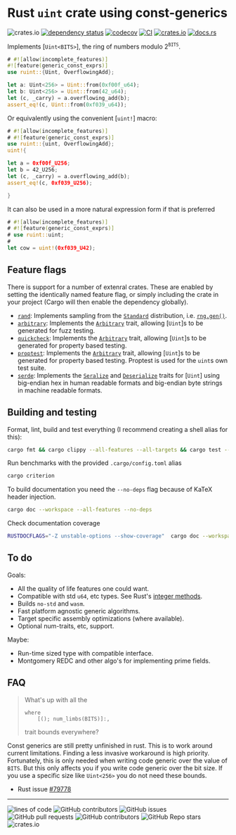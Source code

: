 # Rust `uint` crate using const-generics

![crates.io](https://img.shields.io/crates/l/ruint)
[![dependency status](https://deps.rs/repo/github/recmo/uint/status.svg)](https://deps.rs/repo/github/recmo/uint)
[![codecov](https://codecov.io/gh/recmo/uint/branch/main/graph/badge.svg?token=WBPZ9U4TTO)](https://codecov.io/gh/recmo/uint)
[![CI](https://github.com/recmo/uint/actions/workflows/ci.yml/badge.svg)](https://github.com/recmo/uint/actions/workflows/ci.yml)
[![crates.io](https://img.shields.io/crates/v/ruint)](https://crates.io/crates/ruint)
[![docs.rs](https://img.shields.io/docsrs/ruint)](https://docs.rs/ruint)

Implements [`Uint<BITS>`], the ring of numbers modulo $2^{\mathtt{BITS}}$.

```rust
# #![allow(incomplete_features)]
#![feature(generic_const_exprs)]
use ruint::{Uint, OverflowingAdd};

let a: Uint<256> = Uint::from(0xf00f_u64);
let b: Uint<256> = Uint::from(42_u64);
let (c, _carry) = a.overflowing_add(b);
assert_eq!(c, Uint::from(0xf039_u64));
```

Or equivalently using the convenient [`uint!`] macro:

```rust
# #![allow(incomplete_features)]
# #![feature(generic_const_exprs)]
use ruint::{uint, OverflowingAdd};
uint!{

let a = 0xf00f_U256;
let b = 42_U256;
let (c, _carry) = a.overflowing_add(b);
assert_eq!(c, 0xf039_U256);

}
```

It can also be used in a more natural expression form if that is preferred

```rust
# #![allow(incomplete_features)]
# #![feature(generic_const_exprs)]
# use ruint::uint;
#
let cow = uint!(0xf039_U42);
```

## Feature flags

There is support for a number of extenral crates. These are enabled by setting the identically
named feature flag, or simply including the crate in your project (Cargo will then enable the dependency globally).

* [`rand`](https://docs.rs/rand): Implements sampling from the [`Standard`](https://docs.rs/rand/latest/rand/distributions/struct.Standard.html) distribution, i.e. [`rng.gen()`](https://docs.rs/rand/latest/rand/trait.Rng.html#method.gen).
* [`arbitrary`](https://docs.rs/arbitrary): Implements the [`Arbitrary`](https://docs.rs/arbitrary/latest/arbitrary/trait.Arbitrary.html) trait, allowing [`Uint`]s to be generated for fuzz testing. 
* [`quickcheck`](https://docs.rs/quickcheck): Implements the [`Arbitrary`](https://docs.rs/quickcheck/latest/quickcheck/trait.Arbitrary.html) trait, allowing [`Uint`]s to be generated for property based testing.
* [`proptest`](https://docs.rs/proptest): Implements the [`Arbitrary`](https://docs.rs/proptest/latest/proptest/arbitrary/trait.Arbitrary.html) trait, allowing [`Uint`]s to be generated for property based testing. Proptest is used for the `uint`s own test suite.
* [`serde`](https://docs.rs/serde): Implements the [`Seralize`](https://docs.rs/serde/latest/serde/trait.Serialize.html) and [`Deserialize`](https://docs.rs/serde/latest/serde/trait.Deserialize.html) traits for [`Uint`] using big-endian hex in human readable formats and big-endian byte strings in machine readable formats.

## Building and testing

Format, lint, build and test everything (I recommend creating a shell alias for this):

```sh
cargo fmt && cargo clippy --all-features --all-targets && cargo test --doc --workspace --all-features -- --nocapture && cargo test --workspace --all-features --all-targets -- --nocapture
```

Run benchmarks with the provided `.cargo/config.toml` alias

```sh
cargo criterion
```

To build documentation you need the `--no-deps` flag because of KaTeX header injection.

```sh
cargo doc --workspace --all-features --no-deps
```

Check documentation coverage

```sh
RUSTDOCFLAGS="-Z unstable-options --show-coverage"  cargo doc --workspace --all-features --no-deps
```

## To do

Goals:

* All the quality of life features one could want.
* Compatible with std `u64`, etc types. See Rust's [integer methods](https://doc.rust-lang.org/stable/std/primitive.u64.html).
* Builds `no-std` and `wasm`.
* Fast platform agnostic generic algorithms.
* Target specific assembly optimizations (where available).
* Optional num-traits, etc, support.

Maybe:

* Run-time sized type with compatible interface.
* Montgomery REDC and other algo's for implementing prime fields.

## FAQ

> What's up with all the
> 
> ```rust,ignore
> where
>     [(); num_limbs(BITS)]:,
> ```
> 
> trait bounds everywhere?

Const generics are still pretty unfinished in rust. This is to work around current limitations. Finding a less invasive workaround is high priority. Fortunately, this is only needed when writing
code generic over the value of `BITS`. But this only affects you if you write code generic over the bit size. If you use a specific size like `Uint<256>` you do not need these bounds.

* Rust issue [#79778](<https://github.com/rust-lang/rust/issues/79778>)

---

![lines of code](https://img.shields.io/tokei/lines/github/recmo/uint)
![GitHub contributors](https://img.shields.io/github/contributors/recmo/uint)
![GitHub issues](https://img.shields.io/github/issues/recmo/uint)
![GitHub pull requests](https://img.shields.io/github/issues-pr/recmo/uint?label=PRs)
![GitHub contributors](https://img.shields.io/github/contributors/recmo/uint)
![GitHub Repo stars](https://img.shields.io/github/stars/recmo/uint)
![crates.io](https://img.shields.io/crates/d/ruint)
